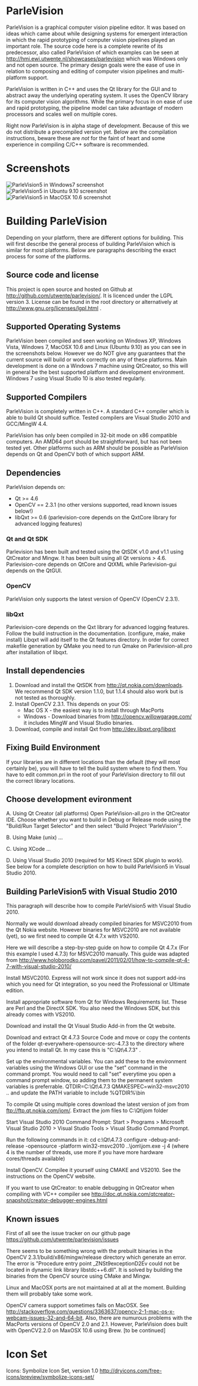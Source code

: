 # ParleVision #

ParleVision is a graphical computer vision pipeline editor. It was based on ideas which came about while designing systems for emergent interaction in which the rapid prototyping of computer vision pipelines played an important role. The source code here is a complete rewrite of its predecessor, also called ParleVision of which examples can be seen at http://hmi.ewi.utwente.nl/showcases/parlevision which was Windows only and not open source. The primary design goals were the ease of use in relation to composing and editing of computer vision pipelines and multi-platform support.

ParleVision is written in C++ and uses the Qt library for the GUI and to abstract away the underlying operating system. It uses the OpenCV library for its computer vision algorithms. While the primary focus in on ease of use and rapid prototyping, the pipeline model can take advantage of modern processors and scales well on multiple cores.

Right now ParleVision is in alpha stage of development. Because of this we do not distribute a precompiled version yet. Below are the compilation instructions, beware these are _not_ for the faint of heart and some experience in compiling C/C++ software is recommended.

# Screenshots #

![ParleVision5 in Windows7 screenshot](https://github.com/utwente/parlevision/raw/master/images/screenshots/parlevision5_win7.png)
![ParleVision5 in Ubuntu 9.10 screenshot](https://github.com/utwente/parlevision/raw/master/images/screenshots/parlevision5_linux.png)
![ParleVision5 in MacOSX 10.6 screenshot](https://github.com/utwente/parlevision/raw/master/images/screenshots/parlevision5_macosx.png)

# Building ParleVision #

Depending on your platform, there are different options for building. This will first describe the general process of building ParleVision which is similar for most platforms. Below are paragraphs describing the exact process for some of the platforms.

## Source code and license ##

This project is open source and hosted on Github at http://github.com/utwente/parlevision/. It is licenced under the LGPL version 3. License can be found in the root directory or alternatively at http://www.gnu.org/licenses/lgpl.html .

## Supported Operating Systems ##

ParleVision been compiled and seen working on Windows XP, Windows Vista, Windows 7, MacOSX 10.6 and Linux (Ubuntu 9.10) as you can see in the screenshots below. However we do NOT give any guarantees that the current source will build or work correctly on any of these platforms. Main development is done on a Windows 7 machine using QtCreator, so this will in general be the best supported platform and development environment. Windows 7 using Visual Studio 10 is also tested regularly.

## Supported Compilers ##
ParleVision is completely written in C++. A standard C++ compiler which is able to build Qt should suffice. Tested compilers are Visual Studio 2010 and GCC/MingW 4.4.

ParleVision has only been compiled in 32-bit mode on x86 compatible computers. An AMD64 port should be straightforward, but has not been tested yet. Other platforms such as ARM should be possible as ParleVision depends on Qt and OpenCV both of which support ARM.

## Dependencies ##

ParleVision depends on:

* Qt      >= 4.6
* OpenCV  == 2.3.1 (no other versions supported, read known issues below!)
* libQxt  >= 0.6   (parlevision-core depends on the QxtCore library for advanced logging features)

### Qt and Qt SDK ###

Parlevision has been built and tested using the QtSDK v1.0 and v1.1 using QtCreator and Mingw. It has been built using all Qt versions > 4.6. Parlevision-core depends on QtCore and QtXML while Parlevision-gui depends on the QtGUI.

### OpenCV ###

ParleVision only supports the latest version of OpenCV (OpenCV 2.3.1). 

### libQxt ###

Parlevision-core depends on the Qxt library for advanced logging features.
Follow the build instruction in the documentation. (configure, make, make install)
Libqxt will add itself to the Qt features directory. In order for correct makefile generation by QMake you need to run Qmake on Parlevision-all.pro after installation of libqxt.
                
## Install dependencies ##

1. Download and install the QtSDK from http://qt.nokia.com/downloads. We recommend Qt SDK version 1.1.0, but 1.1.4 should also work but is not tested as thoroughly.
2. Install OpenCV 2.3.1. This depends on your OS:
    * Mac OS X - the easiest way is to install through MacPorts
    * Windows - Download binaries from http://opencv.willowgarage.com/ it includes MingW and Visual Studio binaries.
3. Download, compile and install Qxt from http://dev.libqxt.org/libqxt

## Fixing Build Environment ##
If your libraries are in different locations than the default (they will most certainly be), you will have to tell the build system where to find them. You have to edit common.pri in the root of your ParleVision directory to fill out the correct library locations.

## Choose development evironment ##

A. Using Qt Creator (all platforms)
Open ParleVision-all.pro in the QtCreator IDE. Choose whether you want to build in Debug or Release mode using the "Build/Run Target Selector" and then select "Build Project 'ParleVision'".

B. Using Make (unix)
...

C. Using XCode
...

D. Using Visual Studio 2010 (required for MS Kinect SDK plugin to work). See below for a complete description on how to build ParleVision5 in Visual Studio 2010.

## Building ParleVision5 with Visual Studio 2010 ##

This paragraph will describe how to compile ParleVision5 with Visual Studio 2010.

Normally we would download already compiled binaries for MSVC2010 from the Qt Nokia website. However binaries for MSVC2010 are not available (yet), so we first need to compile Qt 4.7.x with VS2010. 

Here we will describe a step-by-step guide on how to compile Qt 4.7.x (For this example I used 4.7.3) for MSVC2010 manually. This guide was adapted from http://www.holoborodko.com/pavel/2011/02/01/how-to-compile-qt-4-7-with-visual-studio-2010/

Install MSVC2010. Express will not work since it does not support add-ins which you need for Qt integration, so you need the Professional or Ultimate edition.

Install appropriate software from Qt for Windows Requirements list. These are Perl and the DirectX SDK. You also need the Windows SDK, but this already comes with VS2010.

Download and install the Qt Visual Studio Add-in from the Qt website.

Download and extract Qt 4.7.3 Source Code and move or copy the contents of the folder qt-everywhere-opensource-src-4.7.3 to the directory where you intend to install Qt. In my case this is "C:\Qt\4.7.3" .
    
Set up the environmental variables. You can add these to the environment variables using the Windows GUI or use the "set" command in the command prompt. You would need to call "set" everytime you open a command prompt window, so adding them to the permanent system variables is preferrable.
    QTDIR=C:\Qt\4.7.3
    QMAKESPEC=win32-msvc2010
	.. and update the PATH variable to include %QTDIR%\bin
    
To compile Qt using multiple cores download the latest version of jom from ftp://ftp.qt.nokia.com/jom/. Extract the jom files to C:\Qt\jom folder

Start Visual Studio 2010 Command Prompt: Start > Programs > Microsoft Visual Studio 2010 > Visual Studio Tools > Visual Studio Command Prompt.

Run the following commands in it:
	cd c:\Qt\4.7.3
    configure -debug-and-release -opensource -platform win32-msvc2010
    ..\jom\jom.exe -j 4 (where 4 is the number of threads, use more if you have more hardware cores/threads available)

Install OpenCV. Compilee it yourself using CMAKE and VS2010. See the instructions on the OpenCV website.

If you want to use QtCreator: to enable debugging in QtCreator when compiling with VC++ compiler see
http://doc.qt.nokia.com/qtcreator-snapshot/creator-debugger-engines.html

## Known issues ##

First of all see the issue tracker on our github page https://github.com/utwente/parlevision/issues

There seems to be something wrong with the prebuilt binaries in the OpenCV 2.3.1/build/x86/mingw/release directory which generate an error. The error is "Procedure entry point _ZNSt9exceptionD2Ev could not be located in dynamic link library libstdc++6.dll". It is solved by building the binaries from the OpenCV source using CMake and Mingw.

Linux and MacOSX ports are not maintained at all at the moment. Building them will probably take some work. 

OpenCV camera support sometimes fails on MacOSX. See http://stackoverflow.com/questions/3363637/opencv-2-1-mac-os-x-webcam-issues-32-and-64-bit. Also, there are numurous problems with the MacPorts versions of OpenCV 2.0 and 2.1. However, ParleVision does built with OpenCV2.2.0 on MaxOSX 10.6 using Brew. [to be continued]

# Icon Set #
Icons: Symbolize Icon Set, version 1.0
http://dryicons.com/free-icons/preview/symbolize-icons-set/

